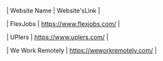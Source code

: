|       Website Name           |                  Website'sLink                 | 


|    FlexJobs                  | https://www.flexjobs.com/                |



|    UPlers                    | https://www.uplers.com/                |



|   We Work Remotely             | https://weworkremotely.com/           |







